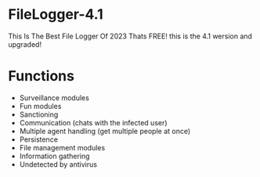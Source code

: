 # FileLogger-4.1
This Is The Best File Logger Of 2023 Thats FREE! this is the 4.1 wersion and upgraded!
# Functions
- Surveillance modules
- Fun modules
- Sanctioning
- Communication (chats with the infected user)
- Multiple agent handling (get multiple people at once)
- Persistence
- File management modules
- Information gathering
- Undetected by antivirus
